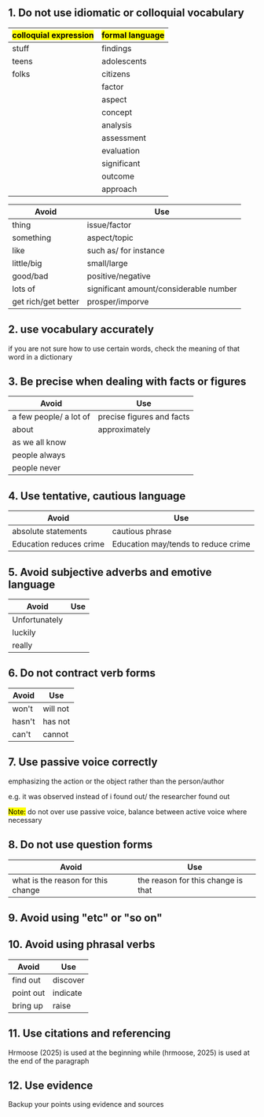 
## 1. Do not use idiomatic or colloquial vocabulary



| <mark class="hltr-r">colloquial expression</mark> | <mark class="hltr-g">formal language</mark> |
| ------------------------------------------------- | ------------------------------------------- |
| stuff                                             | findings                                    |
| teens                                             | adolescents                                 |
| folks                                             | citizens                                    |
|                                                   | factor                                      |
|                                                   | aspect                                      |
|                                                   | concept                                     |
|                                                   | analysis                                    |
|                                                   | assessment                                  |
|                                                   | evaluation                                  |
|                                                   | significant                                 |
|                                                   | outcome                                     |
|                                                   | approach                                    |


| Avoid               | Use                                    |
| ------------------- | -------------------------------------- |
| thing               | issue/factor                           |
| something           | aspect/topic                           |
| like                | such as/ for instance                  |
| little/big          | small/large                            |
| good/bad            | positive/negative                      |
| lots of             | significant amount/considerable number |
| get rich/get better | prosper/imporve                        |



## 2. use vocabulary accurately

if you are not sure how to use certain words, check the meaning of that word in a dictionary


## 3. Be precise when dealing with facts or figures


| Avoid                  | Use                       |
| ---------------------- | ------------------------- |
| a few people/ a lot of | precise figures and facts |
| about                  | approximately             |
| as we all know         |                           |
| people always          |                           |
| people never           |                           |

## 4. Use tentative, cautious language


| Avoid                   | Use                                 |
| ----------------------- | ----------------------------------- |
| absolute statements     | cautious phrase                     |
| Education reduces crime | Education may/tends to reduce crime |


## 5. Avoid subjective adverbs and emotive language


| Avoid         | Use |
| ------------- | --- |
| Unfortunately |     |
| luckily       |     |
| really        |     |


## 6. Do not contract verb forms


| Avoid  | Use      |
| ------ | -------- |
| won't  | will not |
| hasn't | has not  |
| can't  | cannot   |


## 7. Use passive voice correctly

emphasizing the action or the object rather than the person/author

e.g. it was observed instead of i found out/ the researcher found out

<mark class="hltr-g">Note:</mark> do not over use passive voice, balance between active voice where necessary 


## 8. Do not use question forms


| Avoid                              | Use                                |
| ---------------------------------- | ---------------------------------- |
| what is the reason for this change | the reason for this change is that |

## 9. Avoid using "etc" or "so on"


## 10. Avoid using phrasal verbs


| Avoid     | Use      |
| --------- | -------- |
| find out  | discover |
| point out | indicate |
| bring up  | raise    |

## 11. Use citations and referencing

Hrmoose (2025) is used at the beginning while
(hrmoose, 2025) is used at the end of the paragraph

## 12. Use evidence

Backup your points using evidence and sources 


